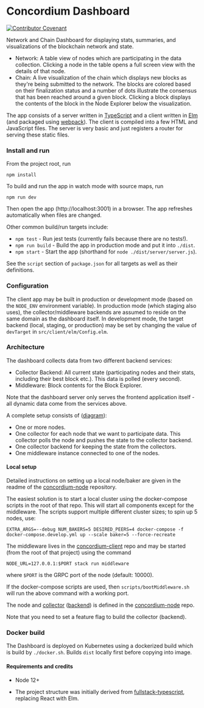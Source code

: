 # Concordium Dashboard

[![Contributor Covenant](https://img.shields.io/badge/Contributor%20Covenant-2.0-4baaaa.svg)](https://github.com/Concordium/.github/blob/main/.github/CODE_OF_CONDUCT.md)

Network and Chain Dashboard for displaying stats, summaries, and visualizations of the blockchain network and state.

- Network: A table view of nodes which are participating in the data collection.
  Clicking a node in the table opens a full screen view with the details of that node.
- Chain: A live visualization of the chain which displays new blocks as they're being submitted to the network.
  The blocks are colored based on their finalization status and a number of dots illustrate the
  consensus that has been reached around a given block.
  Clicking a block displays the contents of the block in the Node Explorer below the visualization.

The app consists of a server written in [TypeScript](https://github.com/Microsoft/TypeScript)
and a client written in [Elm](https://elm-lang.org/) (and packaged using [webpack](https://webpack.github.io/)).
The client is compiled into a few HTML and JavaScript files.
The server is very basic and just registers a router for serving these static files.


### Install and run

From the project root, run
```
npm install
```

To build and run the app in watch mode with source maps, run
```
npm run dev
```
Then open the app (http://localhost:3001) in a browser. The app refreshes automatically when files are changed.


Other common build/run targets include:

- `npm test` - Run jest tests (currently fails because there are no tests!).
- `npm run build` - Build the app in production mode and put it into `./dist`.
- `npm start` - Start the app (shorthand for `node ./dist/server/server.js`).

See the `script` section of `package.json` for all targets as well as their definitions.


### Configuration

The client app may be built in production or development mode (based on the `NODE_ENV` environment variable).
In production mode (which staging also uses), the collector/middleware backends are assumed to reside on the same 
domain as the dashboard itself. In development mode, the target backend (local, staging, or production) may be set
by changing the value of `devTarget` in `src/client/elm/Config.elm`.


### Architecture

The dashboard collects data from two different backend services:

- Collector Backend: All current state (participating nodes and their stats, including their best block etc.).
  This data is polled (every second).
- Middleware: Block contents for the Block Explorer.

Note that the dashboard server only serves the frontend application itself - all dynamic data come from the services above.

A complete setup consists of ([diagram](https://docs.google.com/drawings/d/1FWV8Ah9RAiqMaghT3Ql1JyGnBq0_TxOS6BgM6mFjepQ/edit)):

- One or more nodes.
- One collector for each node that we want to participate data. This collector polls the node and pushes the state to the collector backend.
- One collector backend for keeping the state from the collectors.
- One middleware instance connected to one of the nodes.


#### Local setup

Detailed instructions on setting up a local node/baker are given in the readme of
the [concordium-node](https://github.com/Concordium/concordium-node/tree/main/concordium-node) repository.

The easiest solution is to start a local cluster using the docker-compose scripts in the root of that repo.
This will start all components except for the middleware. The scripts support multiple different cluster sizes;
to spin up 5 nodes, use:

```
EXTRA_ARGS=--debug NUM_BAKERS=5 DESIRED_PEERS=4 docker-compose -f docker-compose.develop.yml up --scale baker=5 --force-recreate
```

The middleware lives in the [concordium-client](https://github.com/Concordium/concordium-client) repo
and may be started (from the root of that project) using the command
```
NODE_URL=127.0.0.1:$PORT stack run middleware
```
where `$PORT` is the GRPC port of the node (default: 10000).

If the docker-compose scripts are used, then `scripts/bootMiddleware.sh` will run the above command with a working port.

The node and [collector](https://github.com/Concordium/concordium-node/blob/main/concordium-node/src/bin/collector.rs)
([backend](https://github.com/Concordium/concordium-node/blob/main/concordium-node/src/bin/collector_backend.rs)) is defined in the
[concordium-node](https://github.com/Concordium/concordium-node/tree/main/concordium-node) repo.

Note that you need to set a feature flag to build the collector (backend).


### Docker build

The Dashboard is deployed on Kubernetes using a dockerized build which is build by `./docker.sh`.
Builds `dist` locally first before copying into image. 


#### Requirements and credits

- Node 12+

- The project structure was initially derived from [fullstack-typescript](https://github.com/gilamran/fullstack-typescript),
replacing React with Elm.

